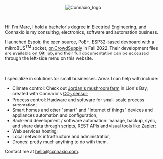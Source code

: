 <center>

![Connaxio_logo](/connaxio_logo_black.svg)

</center>

<br/>

Hi! I'm Marc, I hold a bachelor's degree in Electrical Engineering, and Connaxio is my consulting, electronics, software and automation business. 

I launched [Espoir](./espoir/hardware.md), the open source, PoE+, ESP32-based devboard with a mikroBUS<sup>TM</sup> socket, [on CrowdSupply](https://www.crowdsupply.com/connaxio/espoir) in Fall 2022. Their development files are available [on GitHub](https://github.com/Connaxio), and their full documentation can be accessed through the left-side menu on this website.


<br/><br/>
I specialize in solutions for small businesses. Areas I can help with include:

- Climate control: Check out [Jordan's mushroom farm](https://www.westcoastfungi.farm/) in Lion's Bay, created with Connaxio's [CO<sub>2</sub> sensor](https://www.connaxio.com/projects/co2_sensor/);
- Process control: Hardware and software for small-scale process automation;
- Smart homes and other "smart" and "Internet of things" devices and appliances automation and configuration;
- Back-end development / software automation: manage, backup, sync, and share data through scripts, REST APIs and visual tools like [Zapier](https://zapier.com/);
- Web services hosting;
- Local network infrastructure and administration;
- Drones: pretty much anything to do with them.

 Contact me at hello@connaxio.com.
